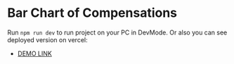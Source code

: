# Bar Chart of Compensations

Run `npm run dev` to run project on your PC in DevMode.
Or also you can see deployed version on vercel:
- [DEMO LINK](https://test-task-three-mu.vercel.app/)

